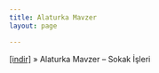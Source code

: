 ```yaml
---
title: Alaturka Mavzer
layout: page

---
```

<a href="https://cloud.mail.ru/public/36e97d27fbad/Alaturka%20Mavzer%20-%20Sokak%20%C4%B0sleri" target="_blank">[indir]</a>  »  Alaturka Mavzer &#8211; Sokak İşleri
